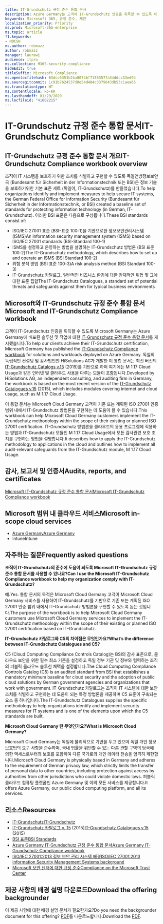 ```yaml
---
title: IT-Grundschutz 규정 준수 통합 문서
description: Azure Germany는 고객이 IT-Grundschutz 인증을 획득할 수 있도록 이 통합 문서를 게시했습니다.
keywords: Microsoft 365, 규정 준수, 제안
localization_priority: Priority
ms.prod: Microsoft-365-enterprise
ms.topic: article
f1.keywords:
- NOCSH
ms.author: robmazz
author: robmazz
manager: laurawi
audience: itpro
ms.collection: M365-security-compliance
hideEdit: true
titleSuffix: Microsoft Compliance
ms.openlocfilehash: 63dcc6351b2ba0074bf71583577a34ddcc33ed94
ms.sourcegitcommit: 1c91b7b24537d0e54d484c3379043db53c1aea65
ms.translationtype: HT
ms.contentlocale: ko-KR
ms.lasthandoff: 01/29/2020
ms.locfileid: "41602215"
---
```

# <a name="it-grundschutz-compliance-workbook"></a><span data-ttu-id="9697a-104">IT-Grundschutz 규정 준수 통합 문서</span><span class="sxs-lookup"><span data-stu-id="9697a-104">IT-Grundschutz Compliance workbook</span></span>

## <a name="it-grundschutz-compliance-workbook-overview"></a><span data-ttu-id="9697a-105">IT-Grundschutz 규정 준수 통합 문서 개요</span><span class="sxs-lookup"><span data-stu-id="9697a-105">IT-Grundschutz Compliance workbook overview</span></span>

<span data-ttu-id="9697a-106">조직이 IT 시스템을 보호하기 위한 조치를 식별하고 구현할 수 있도록 독일연방정보보안국 (Bundesamt für Sicherheit in der Informationstechnik 또는 BSI)은 정보 기술을 보호하기위한 기본 표준 세트 (독일어, IT-Grundschutz)를 만들었습니다.</span><span class="sxs-lookup"><span data-stu-id="9697a-106">To help organizations identify and implement measures to help secure IT systems, the German Federal Office for Information Security (Bundesamt für Sicherheit in der Informationstechnik, or BSI) created a baseline set of standards for protecting information technology (in German, IT-Grundschutz).</span></span> <span data-ttu-id="9697a-107">이러한 BSI 표준은 다음으로 구성됩니다.</span><span class="sxs-lookup"><span data-stu-id="9697a-107">These BSI standards consist of:</span></span>

- <span data-ttu-id="9697a-108">ISO/IEC 27001 표준 (BSI-표준 100-1)을 기반으로한 정보보안관리시스템 (ISMS)</span><span class="sxs-lookup"><span data-stu-id="9697a-108">An information security management system (ISMS) based on ISO/IEC 27001 standards (BSI-Standard 100-1)</span></span>
- <span data-ttu-id="9697a-109">ISMS를 설정하고 운영하는 방법을 설명하는 IT-Grundschutz 방법론 (BSI 표준 100-2)</span><span class="sxs-lookup"><span data-stu-id="9697a-109">The IT-Grundschutz methodology, which describes how to set up and operate an ISMS (BSI Standard 100-2)</span></span>
- <span data-ttu-id="9697a-110">위험 분석 방법 (BSI 표준 100-3)</span><span class="sxs-lookup"><span data-stu-id="9697a-110">A risk analysis method (BSI Standard 100-3)</span></span>
- <span data-ttu-id="9697a-111">IT-Grundschutz 카탈로그, 일반적인 비즈니스 환경에 대한 잠재적인 위협 및 그에 대한 표준 집합</span><span class="sxs-lookup"><span data-stu-id="9697a-111">The IT-Grundschutz Catalogues, a standard set of potential threats and safeguards against them for typical business environments</span></span>

## <a name="microsoft-and-it-grundschutz-compliance-workbook"></a><span data-ttu-id="9697a-112">Microsoft와 IT-Grundschutz 규정 준수 통합 문서</span><span class="sxs-lookup"><span data-stu-id="9697a-112">Microsoft and IT-Grundschutz Compliance workbook</span></span>

<span data-ttu-id="9697a-113">고객이 IT-Grundschutz 인증을 획득할 수 있도록 Microsoft Germany는 Azure Germany에 배포된 솔루션 및 작업에 대한 [IT-Grundschutz 규정 준수 통합 문서](https://aka.ms/grundschutzworkbook)를 게시했습니다.</span><span class="sxs-lookup"><span data-stu-id="9697a-113">To help our clients achieve their IT-Grundschutz certification, Microsoft Germany has published the [IT-Grundschutz Compliance workbook](https://aka.ms/grundschutzworkbook) for solutions and workloads deployed on Azure Germany.</span></span> <span data-ttu-id="9697a-114">독일의 독립적인 컨설팅 및 감사법인인 HiSolutions AG가 개발한 이 통합 문서는 최신 버전의 [IT-Grundschutz Catalogs v.15](https://www.bsi.bund.de/SharedDocs/Downloads/DE/BSI/Grundschutz/International/GSK_15_EL_EN_Draft.pdf?__blob=publicationFile&v=2) (2015)를 기반으로 하며 여기에는 M 1.17 Cloud Usage과 같은 인터넷 및 클라우드 사용을 다루는 모듈이 포함됩니다.</span><span class="sxs-lookup"><span data-stu-id="9697a-114">Developed by HiSolutions AG, an independent consulting, and auditing firm in Germany, the workbook is based on the most recent version of the [IT-Grundschutz Catalogues v.15](https://www.bsi.bund.de/SharedDocs/Downloads/DE/BSI/Grundschutz/International/GSK_15_EL_EN_Draft.pdf?__blob=publicationFile&v=2) (2015), which includes modules covering internet and cloud usage, such as M 1.17 Cloud Usage.</span></span>

<span data-ttu-id="9697a-115">이 통합 문서는 Microsoft Cloud Germany 고객이 기존 또는 계획된 ISO 27001 인증 범위 내에서 IT-Grundschutz 방법론을 구현하는 데 도움이 될 수 있습니다.</span><span class="sxs-lookup"><span data-stu-id="9697a-115">This workbook can help Microsoft Cloud Germany customers implement the IT-Grundschutz methodology within the scope of their existing or planned ISO 27001 certification.</span></span> <span data-ttu-id="9697a-116">IT-Grundschutz 방법론을 클라우드의 응용 프로그램에 적용하는 방법과 IT-Grundschutz 모듈인 M 1.17 Cloud Usage에서 모든 감사관련 보호 조치를 구현하는 방법을 설명합니다.</span><span class="sxs-lookup"><span data-stu-id="9697a-116">It describes how to apply the IT-Grundschutz methodology to applications in the cloud and outlines how to implement all audit-relevant safeguards from the IT-Grundschutz module, M 1.17 Cloud Usage.</span></span>

## <a name="audits-reports-and-certificates"></a><span data-ttu-id="9697a-117">감사, 보고서 및 인증서</span><span class="sxs-lookup"><span data-stu-id="9697a-117">Audits, reports, and certificates</span></span>

[<span data-ttu-id="9697a-118">Microsoft IT-Grundschutz 규정 준수 통합 문서</span><span class="sxs-lookup"><span data-stu-id="9697a-118">Microsoft IT-Grundschutz Compliance workbook</span></span>](https://aka.ms/grundschutzworkbook)

## <a name="microsoft-in-scope-cloud-services"></a><span data-ttu-id="9697a-119">Microsoft 범위 내 클라우드 서비스</span><span class="sxs-lookup"><span data-stu-id="9697a-119">Microsoft in-scope cloud services</span></span>

- [<span data-ttu-id="9697a-120">Azure Germany</span><span class="sxs-lookup"><span data-stu-id="9697a-120">Azure Germany</span></span>](https://aka.ms/AzureCompliance)
- <span data-ttu-id="9697a-121">Intune</span><span class="sxs-lookup"><span data-stu-id="9697a-121">Intune</span></span>

## <a name="frequently-asked-questions"></a><span data-ttu-id="9697a-122">자주하는 질문</span><span class="sxs-lookup"><span data-stu-id="9697a-122">Frequently asked questions</span></span>

<span data-ttu-id="9697a-123">**조직이 IT-Grundschutz의 준수에 도움이 되도록 Microsoft IT-Grundschutz 규정 준수 통합 문서를 사용할 수 있나요?**</span><span class="sxs-lookup"><span data-stu-id="9697a-123">**Can I use the Microsoft IT-Grundschutz Compliance workbook to help my organization comply with IT-Grundschutz?**</span></span>

<span data-ttu-id="9697a-124">예.</span><span class="sxs-lookup"><span data-stu-id="9697a-124">Yes.</span></span> <span data-ttu-id="9697a-125">통합 문서의 목적은 Microsoft Cloud Germany 고객이 Microsoft Cloud Germany 서비스를 사용하여 IT-Grundschutz를 기반으로 기존 또는 계획된 ISO 27001 인증 범위 내에서 IT-Grundschutz 방법론을 구현할 수 있도록 돕는 것입니다.</span><span class="sxs-lookup"><span data-stu-id="9697a-125">The purpose of the workbook is to help Microsoft Cloud Germany customers use Microsoft Cloud Germany services to implement the IT-Grundschutz methodology within the scope of their existing or planned ISO 27001 certification based on IT-Grundschutz.</span></span>

<span data-ttu-id="9697a-126">**IT-Grundschutz 카탈로그와 C5의 차이점은 무엇인가요?**</span><span class="sxs-lookup"><span data-stu-id="9697a-126">**What’s the difference between IT-Grundschutz Catalogues and C5?**</span></span>

<span data-ttu-id="9697a-127">C5 (Cloud Computing Compliance Controls Catalog)는 BSI의 감사 표준으로, 클라우드 보안을 위한 필수 최소 기준을 설정하고 독일 정부 기관 및 정부와 협력하는 조직의 퍼블릭 클라우드 솔루션 채택을 설정합니다.</span><span class="sxs-lookup"><span data-stu-id="9697a-127">The Cloud Computing Compliance Controls Catalog (C5) is an audited standard from BSI that establishes a mandatory minimum baseline for cloud security and the adoption of public cloud solutions by German government agencies and organizations that work with government.</span></span> <span data-ttu-id="9697a-128">IT-Grundschutz 카탈로그는 조직이 IT 시스템에 대한 보안 조치를 식별하고 구현하는 데 도움이 되는 특정 방법론을 제공하며 C5 표준이 구축되는 요소 중 하나입니다.</span><span class="sxs-lookup"><span data-stu-id="9697a-128">The IT-Grundschutz Catalogues supplies the specific methodology to help organizations identify and implement security measures for IT systems and is one of the elements upon which the C5 standards are built.</span></span>

<span data-ttu-id="9697a-129">**Microsoft Cloud Germany 란 무엇인가요?**</span><span class="sxs-lookup"><span data-stu-id="9697a-129">**What is Microsoft Cloud Germany?**</span></span>

<span data-ttu-id="9697a-130">Microsoft Cloud Germany는 독일에 물리적으로 기반을 두고 있으며 독일 개인 정보 보호법의 요구 사항을 준수하며, 국내 법률을 위반할 수 있는 다른 관할 구역의 당국에 의한 액세스로부터의 보호를 포함하여 다른 국가로의 개인 데이터 전송을 엄격히 제한합니다.</span><span class="sxs-lookup"><span data-stu-id="9697a-130">Microsoft Cloud Germany is physically based in Germany and adheres to the requirement of German privacy law, which strictly limits the transfer of personal data to other countries, including protection against access by authorities from other jurisdictions who could violate domestic laws.</span></span> <span data-ttu-id="9697a-131">퍼블릭 클라우드 컴퓨팅 플랫폼인 Azure Germany 및 이의 모든 서비스를 제공합니다.</span><span class="sxs-lookup"><span data-stu-id="9697a-131">It offers Azure Germany, our public cloud computing platform, and all its services.</span></span>

## <a name="resources"></a><span data-ttu-id="9697a-132">리소스</span><span class="sxs-lookup"><span data-stu-id="9697a-132">Resources</span></span>

- [<span data-ttu-id="9697a-133">IT-Grundschutz</span><span class="sxs-lookup"><span data-stu-id="9697a-133">IT-Grundschutz</span></span>](https://www.bsi.bund.de/EN/Topics/ITGrundschutz/ITGrundschutzHome/itgrundschutzhome_node.html;jsessionid=5ABC53411232B460035220974AE634C4.1_cid351)
- <span data-ttu-id="9697a-134">[IT-Grundschutz 카탈로그 v. 15](https://www.bsi.bund.de/SharedDocs/Downloads/DE/BSI/Grundschutz/International/GSK_15_EL_EN_Draft.pdf?__blob=publicationFile&v=2) (2015)</span><span class="sxs-lookup"><span data-stu-id="9697a-134">[IT-Grundschutz Catalogues v.15](https://www.bsi.bund.de/SharedDocs/Downloads/DE/BSI/Grundschutz/International/GSK_15_EL_EN_Draft.pdf?__blob=publicationFile&v=2) (2015)</span></span>
- [<span data-ttu-id="9697a-135">BSI 표준</span><span class="sxs-lookup"><span data-stu-id="9697a-135">BSI Standards</span></span>](https://www.bsi.bund.de/EN/Publications/BSIStandards/BSIStandards_node.html)
- [<span data-ttu-id="9697a-136">Azure Germany IT-Grundschutz 규정 준수 통합 문서</span><span class="sxs-lookup"><span data-stu-id="9697a-136">Azure Germany IT-Grundschutz Compliance workbook</span></span>](https://aka.ms/grundschutzworkbook)
- [<span data-ttu-id="9697a-137">ISO/IEC 27001:2013 정보 보안 관리 시스템 배경</span><span class="sxs-lookup"><span data-stu-id="9697a-137">ISO/IEC 27001:2013 Information Security Management Systems background</span></span>](offering-iso-27001.md)
- [<span data-ttu-id="9697a-138">Microsoft 보안 센터에 대한 규정 준수</span><span class="sxs-lookup"><span data-stu-id="9697a-138">Compliance on the Microsoft Trust Center</span></span>](https://www.microsoft.com/trust-center/compliance/compliance-overview)

## <a name="download-the-offering-backgrounder"></a><span data-ttu-id="9697a-139">제공 사항의 배경 설명 다운로드</span><span class="sxs-lookup"><span data-stu-id="9697a-139">Download the offering backgrounder</span></span>

<span data-ttu-id="9697a-140">이 제공 사항에 대한 배경 설명 문서가 필요한가요?</span><span class="sxs-lookup"><span data-stu-id="9697a-140">Do you need the backgrounder document for this offering?</span></span> <span data-ttu-id="9697a-141">[PDF](https://download.microsoft.com/download/B/3/5/B35DE78F-C346-4E31-ABC5-FF87BD1FF97F/ITGrundschutz-Compliance.pdf)를 다운로드합니다.</span><span class="sxs-lookup"><span data-stu-id="9697a-141">Download the [PDF](https://download.microsoft.com/download/B/3/5/B35DE78F-C346-4E31-ABC5-FF87BD1FF97F/ITGrundschutz-Compliance.pdf).</span></span>
